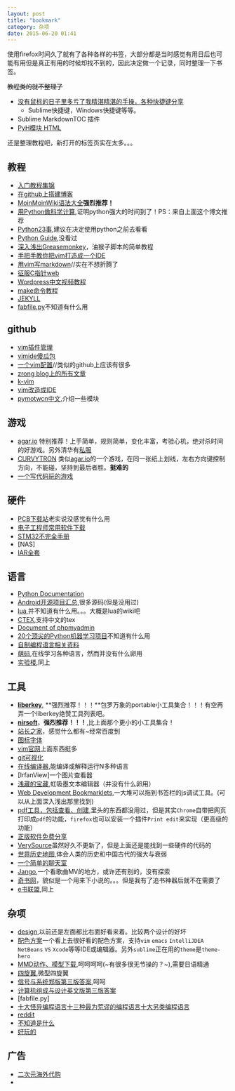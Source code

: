 ```yaml
---
layout: post
title: "bookmark"
category: 杂项
date: 2015-06-20 01:41
---
```


使用firefox时间久了就有了各种各样的书签，大部分都是当时感觉有用日后也可能有用但是真正有用的时候却找不到的，因此决定做一个记录，同时整理一下书签。

~~教程类的就不整理了~~

* [没有鼠标的日子里多亏了我精湛精湛的手操，各种快捷键分享](http://www.cnblogs.com/Wayou/p/shortcuts.html)
    * Sublime快捷键，Windows快捷键等等。
* Sublime MarkdownTOC 插件
* [PyH模块 HTML](http://hanxiaomax.github.io/trans/pyh-chinese-doc/)

还是整理教程吧，新打开的标签页实在太多。。。
<!-- more -->

## 教程

* [入门教程集锦](http://www.iplaysoft.com/learn-programming-resource.html)
* [在github上搭建博客](http://www.ruanyifeng.com/blog/2012/08/blogging_with_jekyll.html)
* [MoinMoinWiki语法大全](http://www.ossxp.com/HelpCenter/00020_MoinMoin/00020_%E8%AF%AD%E6%B3%95%E5%A4%A7%E5%85%A8)**强烈推荐！**
* [用Python做科学计算](http://sebug.net/paper/books/scipydoc/),证明python强大的时间到了！PS：来自上面这个博文推荐
* [Python23事](http://www.cnblogs.com/yuxc/archive/2011/03/24/2029786.html),建议在决定使用python之前去看看
* [Python Guide](http://python-guide.readthedocs.org/en/latest/),没看过
* [深入浅出Greasemonkey](http://dig.leiqing.net/)，油猴子脚本的简单教程
* [手把手教你把vim打造成一个IDE](http://blog.csdn.net/wooin/article/details/1858917)
* [用vim写markdown](http://www.furion.info/580.html)//实在不想折腾了
* [征服C指针web](http://avnpc.com/pages/c-pointer)
* [Wordpress中文视频教程](http://www.iplaysoft.com/wordpress-tutorial-video.html)
* [make命令教程](http://www.ruanyifeng.com/blog/2015/02/make.html)
* [JEKYLL](http://jekyll.bootcss.com/)
* [fabfile.py](http://segmentfault.com/a/1190000000494159)不知道有什么用
## github
* [vim插件管理](https://github.com/gmarik/Vundle.vim)
* [vimide傻瓜包](https://code.google.com/p/vimide/)
* [一个vim配置](https://github.com/AlloVince/vim-of-allovince)//类似的github上应该有很多
* [zrong blog上的所有文章](https://github.com/zrong/blog)
* [k-vim](https://github.com/wklken/k-vim)
* [vim改造成IDE](http://www.cnblogs.com/zhangsf/archive/2013/06/13/3134409.html)
* [pymotwcn中文](https://code.google.com/p/pymotwcn/),介绍一些模块

## 游戏
* [agar.io](http://agar.io/) 特别推荐！上手简单，规则简单，变化丰富，考验心机，绝对杀时间的好游戏。另外清华有[私服](http://fxia.me/agar/)
* [CURVYTRON](http://www.curvytron.com/#/) 类似[agar.io](http://agar.io/)的一个游戏，在同一张纸上划线，左右方向键控制方向，不能碰，坚持到最后者胜。**挺难的**
* [一个写代码玩的游戏](http://codecombat.com/play/forest)

## 硬件
* [PCB下载站](http://www.pcbdown.com/)老实说没感觉有什么用
* [电子工程师常用软件下载](http://dl.21ic.com/)
* [STM32不完全手册](http://www.openedv.com/posts/list/250.htm)
* [NAS]
* [IAR全套](http://pan.baidu.com/s/1kTgeS4J#path=%252FIAR%2520System%252FEWARM%252F%25E5%25AE%2589%25E8%25A3%2585%25E5%258C%2585)

## 语言
* [Python Documentation](https://docs.python.org/2/contents.html)
* [Android开源项目汇总](https://github.com/Trinea/android-open-project),很多源码(但是没用过)
* [lua](http://lua-users.org/wiki/),并不知道有什么用。。。大概是lua的wiki吧
* [CTEX](http://www.ctex.org/HomePage),支持中文的tex
* [Document of phpmyadmin](http://phpmyadmin.readthedocs.org/en/latest/)
* [20个顶尖的Python机器学习项目](http://blog.itmark.net/posts/Machine_Learning_Python_language_20_github.html)不知道有什么用
* [自制编程语言相关资料](http://avnpc.com/pages/devlang)
* [萌码](http://www.mengma.com/),在线学习各种语言，然而并没有什么卵用
* [实验楼](www.shiyanlou.com/),同上

## 工具
* [**liberkey**](http://www.liberkey.com), **强烈推荐！！！**包罗万象的portable小工具集合！！！有空再弄一个liberkey绝赞工具列表吧。
* [**nirsoft**](http://www.nirsoft.net/)，**强烈推荐！！！**,比上面那个更小的小工具集合！
* [站长之家](http://www.chinaz.com/)，感觉什么都有~经常百度到
* [图标字体](http://www.bootcss.com/p/font-awesome/)
* [vim官网](http://www.vim.org/index.php)上面东西挺多
* [git可视化](https://code.google.com/p/tortoisegit/)
* [在线编译器](http://ideone.com/),能编译或解释运行N多种语言
* [IrfanView]一个图片查看器
* [浅藏的宝藏](http://nullice.com/),虹吸墨文本编辑器（并没有什么卵用）
* [Web Development Bookmarklets](https://www.squarefree.com/bookmarklets/webdevel.html),一大堆可以拖到书签栏的js调试工具。(可以从上面深入浅出那里找到)
* [pdf工具，包括查看、创建](http://blog.sina.com.cn/s/blog_46dac66f010002a8.html),里头的东西都没用过，但是其实`Chrome`自带把网页打印成`pdf`的功能，`firefox`也可以安装一个插件`Print edit`来实现（更高级的功能）
* [正版软件免费分享](http://www.safecn.net/category/software)
* [VerySource](http://www.verysource.com/)虽然好久不更新了，但是上面还是能找到一些硬件的代码的
* [世界历史地图](http://x768.com/w/main.zh),体会人类的历史和中国古代的强大与衰弱
* [一个简单的聊天室](http://drrr.com/)
* [Jango](http://www.jango.com),一个看歌曲MV的地方，或许还有别的，没有探索
* [奇书网](http://www.qisuu.com/)，貌似是一个用来下小说的。。。但是我有了追书神器后就不在需要了
* [e书联盟](http://www.book118.com/),同上

## 杂项
* [design](http://desinion.com/),以前还是左面都比右面好看来着。比较两个设计的好坏
* [配色方案](http://ethanschoonover.com/solarized)一个看上去很好看的配色方案，支持`vim` `emacs` `IntelliJDEA` `NetBeans` `VS` `Xcode`等等IDE或编辑器。另外`sublime`正在用的`theme`是`theme-hero`
* [MMD动作、模型下载](https://bowlroll.net/file/index),呵呵呵呵(~有很多很无节操的？~),需要日语精通
* [四旋翼](http://www.crazepony.com/),微型四旋翼
* [信号与系统郑版第三版答案](http://download.csdn.net/detail/u010568237/6444073),呵呵
* [计算机组成与设计英文版第三版答案](http://www.doc88.com/p-785674232867.html)
* [fabfile.py]
* [十大怪异编程语言](http://news.mydrivers.com/1/286/286668.htm)[十三种最为荒谬的编程语言](http://news.mydrivers.com/1/190/190926.htm)[十大另类编程语言](http://www.matrix67.com/blog/archives/253)
* [reddit](http://www.reddit.com/)
* [不知道是什么](http://stabyourself.net/nottetris2/)
* [好玩的](http://www.dayanzai.me/morphvox-pro.html)
## 广告
* [二次元海外代购](http://www.masadora.net/)
*
